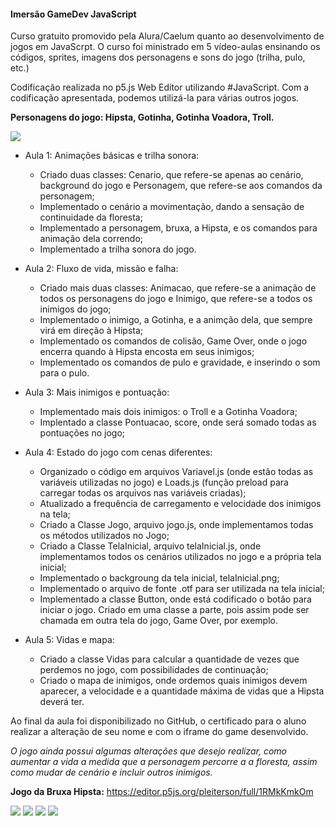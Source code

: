 <h4>Imersão GameDev JavaScript</h4>

Curso gratuito promovido pela Alura/Caelum quanto ao desenvolvimento de jogos em JavaScrpt. O curso foi ministrado em 5 vídeo-aulas ensinando os códigos, sprites, imagens dos personagens e sons do jogo (trilha, pulo, etc.)

Codificação realizada no p5.js Web Editor utilizando #JavaScript. Com a codificação apresentada, podemos utilizá-la para várias outros jogos.

**Personagens do jogo: Hipsta, Gotinha, Gotinha Voadora, Troll.**

<img src="https://i.imgur.com/2S3ULTS.png">

- Aula 1: Animações básicas e trilha sonora:
	- Criado duas classes: Cenario, que refere-se apenas ao cenário, background do jogo e Personagem, que refere-se aos comandos da personagem;
	- Implementado o cenário a movimentação, dando a sensação de continuidade da floresta;
	- Implementado a personagem, bruxa, a Hipsta, e os comandos para animação dela correndo;
	- Implementado a trilha sonora do jogo.
  
- Aula 2: Fluxo de vida, missão e falha:
	- Criado mais duas classes: Animacao, que refere-se a animação de todos os personagens do jogo e Inimigo, que refere-se a todos os inimigos do jogo;
	- Implementado o inimigo, a Gotinha, e a animção dela, que sempre virá em direção à Hipsta;
	- Implementado os comandos de colisão, Game Over, onde o jogo encerra quando à Hipsta encosta em seus inimigos;
	- Implementado os comandos de pulo e gravidade, e inserindo o som para o pulo.
  
- Aula 3: Mais inimigos e pontuação:
	- Implementado mais dois inimigos: o Troll e a Gotinha Voadora;
	- Implentado a classe Pontuacao, score, onde será somado todas as pontuações no jogo;
  
- Aula 4: Estado do jogo com cenas diferentes:
	- Organizado o código em arquivos Variavel.js (onde estão todas as variáveis utilizadas no jogo) e Loads.js (função preload para carregar todas os arquivos nas variáveis criadas);
	- Atualizado a frequência de carregamento e velocidade dos inimigos na tela;
	- Criado a Classe Jogo, arquivo jogo.js, onde implementamos todas os métodos utilizados no Jogo;
	- Criado a Classe TelaInicial, arquivo telaInicial.js, onde implementamos todos os cenários utilizados no jogo e a própria tela inicial;
	- Implementado o backgroung da tela inicial, telaInicial.png;
	- Implementado o arquivo de fonte .otf para ser utilizada na tela inicial;
	- Implementado a classe Button, onde está codificado o botão para iniciar o jogo. Criado em uma classe a parte, pois assim pode ser chamada em outra tela do jogo, Game Over, por exemplo.
  
- Aula 5: Vidas e mapa:
	- Criado a classe Vidas para calcular a quantidade de vezes que perdemos no jogo, com possibilidades de continuação;
	- Criado o mapa de inimigos, onde ordemos quais inimigos devem aparecer, a velocidade e a quantidade máxima de vidas que a Hipsta deverá ter.

Ao final da aula foi disponibilizado no GitHub, o certificado para o aluno realizar a alteração de seu nome e com o iframe do game desenvolvido.

*O jogo ainda possui algumas alterações que desejo realizar, como aumentar a vida a medida que a personagem percorre a a floresta, assim como mudar de cenário e incluir outros inimigos.*

**Jogo da Bruxa Hipsta:**
https://editor.p5js.org/pleiterson/full/1RMkKmkOm

<img src="https://imgur.com/cgDh3yV.png">
<img src="https://imgur.com/J8g1d3o.png">
<img src="https://imgur.com/q7h9xGv.png">
<img src="https://imgur.com/oyZn0ne.png">
